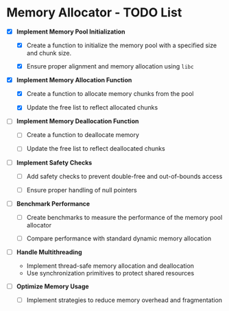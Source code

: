 # Memory Allocator - TODO List

- [x] **Implement Memory Pool Initialization**
  - [x] Create a function to initialize the memory pool
  with a specified size and chunk size.
  - [x] Ensure proper alignment and memory allocation using
  `libc`


- [x] **Implement Memory Allocation Function**
  - [x] Create a function to allocate memory chunks from
  the pool
  - [x] Update the free list to reflect allocated chunks

  
- [ ] **Implement Memory Deallocation Function**
  - [ ] Create a function to deallocate memory
  - [ ] Update the free list to reflect deallocated chunks


- [ ] **Implement Safety Checks**
  - [ ] Add safety checks to prevent double-free and
  out-of-bounds access
  - [ ] Ensure proper handling of null pointers


- [ ] **Benchmark Performance**
  - [ ] Create benchmarks to measure the performance of 
  the memory pool allocator
  - [ ] Compare performance with standard dynamic
  memory allocation

  
- [ ] **Handle Multithreading**
  - Implement thread-safe memory allocation 
  and deallocation
  - Use synchronization primitives to protect shared
  resources


- [ ] **Optimize Memory Usage**
  - [ ] Implement strategies to reduce memory
  overhead and fragmentation